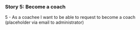 ### Story 5: Become a coach

5 - As a coachee I want to be able to request to become a coach (placeholder via email to administrator)
  